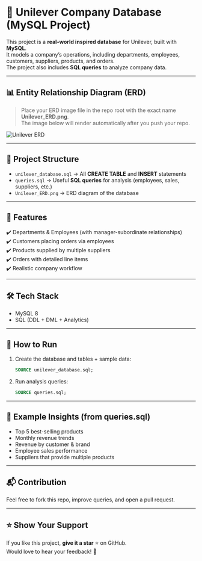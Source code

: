 # 🏢 Unilever Company Database (MySQL Project)

This project is a **real-world inspired database** for Unilever, built with **MySQL**.  
It models a company’s operations, including departments, employees, customers, suppliers, products, and orders.  
The project also includes **SQL queries** to analyze company data.

---

## 📊 Entity Relationship Diagram (ERD)

> Place your ERD image file in the repo root with the exact name **Unilever_ERD.png**.  
> The image below will render automatically after you push your repo.

![Unilever ERD](./Unilever_ERD.png)

---

## 📂 Project Structure
- `unilever_database.sql` → All **CREATE TABLE** and **INSERT** statements  
- `queries.sql` → Useful **SQL queries** for analysis (employees, sales, suppliers, etc.)  
- `Unilever_ERD.png` → ERD diagram of the database  

---

## 📌 Features
✔️ Departments & Employees (with manager-subordinate relationships)  
✔️ Customers placing orders via employees  
✔️ Products supplied by multiple suppliers  
✔️ Orders with detailed line items  
✔️ Realistic company workflow  

---

## 🛠️ Tech Stack
- MySQL 8
- SQL (DDL + DML + Analytics)

---

## 🚀 How to Run
1. Create the database and tables + sample data:
   ```sql
   SOURCE unilever_database.sql;
   ```
2. Run analysis queries:
   ```sql
   SOURCE queries.sql;
   ```

---

## 📝 Example Insights (from queries.sql)
- Top 5 best-selling products  
- Monthly revenue trends  
- Revenue by customer & brand  
- Employee sales performance  
- Suppliers that provide multiple products  

---

## 📬 Contribution
Feel free to fork this repo, improve queries, and open a pull request.

---

## ⭐ Show Your Support
If you like this project, **give it a star** ⭐ on GitHub.  
Would love to hear your feedback! 💬
